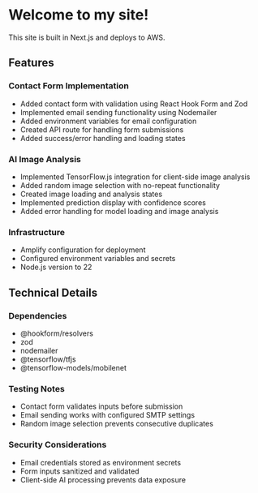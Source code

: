 # Welcome to my site!
This site is built in Next.js and deploys to AWS.

## Features

### Contact Form Implementation
- Added contact form with validation using React Hook Form and Zod
- Implemented email sending functionality using Nodemailer
- Added environment variables for email configuration
- Created API route for handling form submissions
- Added success/error handling and loading states

### AI Image Analysis
- Implemented TensorFlow.js integration for client-side image analysis
- Added random image selection with no-repeat functionality
- Created image loading and analysis states
- Implemented prediction display with confidence scores
- Added error handling for model loading and image analysis

### Infrastructure
- Amplify configuration for deployment
- Configured environment variables and secrets
- Node.js version to 22

## Technical Details

### Dependencies
- @hookform/resolvers
- zod
- nodemailer
- @tensorflow/tfjs
- @tensorflow-models/mobilenet

### Testing Notes
- Contact form validates inputs before submission
- Email sending works with configured SMTP settings
- Random image selection prevents consecutive duplicates

### Security Considerations
- Email credentials stored as environment secrets
- Form inputs sanitized and validated
- Client-side AI processing prevents data exposure